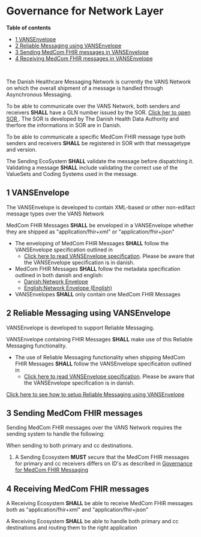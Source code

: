 # Governance for Network Layer

**Table of contents**

* [1 VANSEnvelope](#1-vansenvelope)
* [2 Reliable Messaging using VANSEnvelope](#2-reliable-messaging-using-vansenvelope)
* [3 Sending MedCom FHIR messages in VANSEnvelope](#3-sending-medcom-fhir-messages)
* [4 Receiving MedCom FHIR messages in VANSEnvelope](#4-receiving-medcom-fhir-messages)

<br>

The Danish Healthcare Messaging Network is currently the VANS Network on which the overall shipment of a message is handled through Asynchronous Messaging.

To be able to communicate over the VANS Network, both senders and receivers **SHALL** have a GLN number issued by the SOR. <a href="https://sundhedsdatastyrelsen.dk/da/rammer-og-retningslinjer/organisationsregistrering" target="_blank">Click her to open SOR </a>. The SOR is developed by The Danish Health Data Authority and therfore the informations in SOR are in Danish.

To be able to communicate a specific MedCom FHIR message type both senders and receivers **SHALL** be registered in SOR with that messagetype and version.

The Sending EcoSystem **SHALL** validate the message before dispatching it. Validating a message **SHALL** include validating the correct use of the ValueSets and Coding Systems used in the message.

## 1 VANSEnvelope

The VANSEnvelope is developed to contain XML-based or other non-edifact message types over the VANS Network

MedCom FHIR Messages **SHALL** be enveloped in a VANSEnvelope whether they are shipped as "application/fhir+xml" or "application/fhir+json"

* The enveloping of MedCom FHIR Messages **SHALL** follow the VANSEnvelope specification outlined in
  * <a href="https://svn.medcom.dk/svn/releases/Standarder/Den%20gode%20VANSEnvelope/Dokumentation" target="_blank"> Click here to read VANSEnvelope specification</a>. Please be aware that the VANSEnvelope specification is in danish.
* MedCom FHIR Messages **SHALL** follow the metadata specification outlined in both danish and english:
  * [Danish:Network Envelope](FHIRMessages_NetworkEnvelopes_DA.md)
  * [English:Network Envelope (English)](FHIRMessages_NetworkEnvelopes_EN.md)
* VANSEnvelopes **SHALL** only contain one MedCom FHIR Messages

## 2 Reliable Messaging using VANSEnvelope

VANSEnvelope is developed to support Reliable Messaging.

VANSEnvelope containing FHIR Messages **SHALL** make use of this Reliable Messaging functionality.

* The use of Reliable Messaging functionality when shipping MedCom FHIR Messages **SHALL** follow the VANSEnvelope specification outlined in
  * <a href="https://svn.medcom.dk/svn/releases/Standarder/Den%20gode%20VANSEnvelope/Dokumentation" target="_blank"> Click here to read VANSEnvelope specification</a>. Please be aware that the VANSEnvelope specification is in danish.

[Click here to see how to setup Reliable Messaging using VANSEnvelope](032_Reliable_Messaging-VANSEnvelope.md)

## 3 Sending MedCom FHIR messages

Sending MedCom FHIR messages over the VANS Network requires the sending system to handle the following:

When sending to both primary and cc destinations.

1. A Sending Ecosystem **MUST** secure that the MedCom FHIR messages for primary and cc receivers differs on ID's as described in [Governance for MedCom FHIR Messaging](040_Governance4FHIR-Messaging.md)

## 4 Receiving MedCom FHIR messages

A Receiving Ecosystem **SHALL** be able to receive MedCom FHIR messages both as "application/fhir+xml" and "application/fhir+json"

A Receiving Ecosystem **SHALL** be able to handle both primary and cc destinations and routing them to the right application
